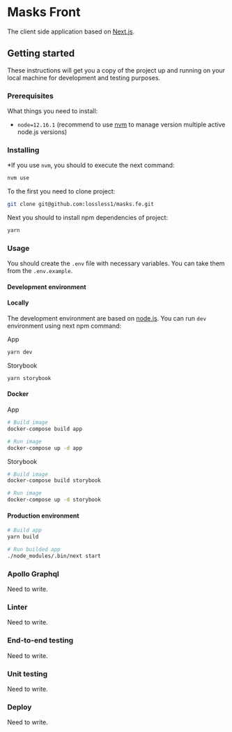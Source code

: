 # Masks Front

The client side application based on [Next.js](https://nextjs.org/).

## Getting started

These instructions will get you a copy of the project up and running on your local machine for development and testing purposes.

### Prerequisites

What things you need to install:

- `node=12.16.1` (recommend to use [nvm](https://github.com/nvm-sh/nvm) to manage version multiple active node.js versions)

### Installing

*If you use `nvm`, you should to execute the next command:

```bash
nvm use
```

To the first you need to clone project:

```bash
git clone git@github.com:lossless1/masks.fe.git
```

Next you should to install npm dependencies of project:

```bash
yarn
```

### Usage

You should create the `.env` file with necessary variables. You can take them from the `.env.example`.

#### Development environment

#### Locally

The development environment are based on [node.js](https://nodejs.org/). You can run `dev` environment using next npm command:

App

```bash
yarn dev
```

Storybook

```bash
yarn storybook
```

#### Docker

App

```bash
# Build image
docker-compose build app

# Run image
docker-compose up -d app
```

Storybook

```bash
# Build image
docker-compose build storybook

# Run image
docker-compose up -d storybook
```

#### Production environment

```bash
# Build app
yarn build

# Run builded app
./node_modules/.bin/next start
```

### Apollo Graphql

Need to write.

### Linter

Need to write.

### End-to-end testing

Need to write.

### Unit testing

Need to write.

### Deploy

Need to write.
